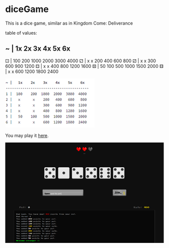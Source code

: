 # diceGame

This is a dice game, similar as in Kingdom Come: Deliverance

table of values:

~ |    1x    2x     3x     4x     5x     6x
--------------------------------------------
⚀ |   100   200   1000   2000   3000   4000
⚁ |    x     x     200    400    600    800
⚂ |    x     x     300    600    900   1200
⚃ |    x     x     400    800   1200   1600
⚄ |   50    100    500   1000   1500   2000
⚅ |    x     x     600   1200   1800   2400

![table](images/table.png)

You may play it [here](http://dn8.cz/js/diceGame/index.html).

![screenshot](images/screen.png)
